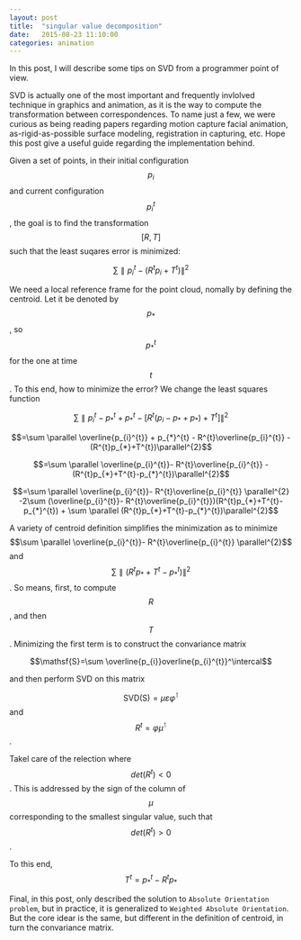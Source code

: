 ```yaml
---
layout: post
title:  "singular value decomposition"
date:   2015-08-23 11:10:00
categories: animation
---
```

In this post, I will describe some tips on SVD from a programmer point of view.

SVD is actually one of the most important and frequently invlolved technique in graphics and animation, as it is the way to compute the transformation between correspondences. To name just a few, we were curious as being reading papers regarding motion capture facial animation, as-rigid-as-possible surface modeling, registration in capturing, etc. Hope this post give a useful guide regarding the implementation behind.


Given a set of points, in their initial configuration $$p_{i}$$ and current configuration $$p_{i}^{t}$$, the goal is to find the transformation $$[R, T]$$ such that the least suqares error is minimized:

$$ \sum \parallel p_{i}^{t}-(R^{t}p_{i}+T^{t})\parallel^{2} $$

We need a local reference frame for the point cloud, nomally by defining the centroid. Let it be denoted by $$p_{*}$$, so $$p_{*}^{t}$$ for the one at time $$t$$. To this end, how to minimize the error? We change the least squares function

$$ \sum \parallel p_{i}^{t}-p_{*}^{t}+p_{*}^{t}-[R^{t}(p_{i}-p_{*}+p_{*})+T^{t}]\parallel^{2} $$

$$=\sum \parallel \overline{p_{i}^{t}} + p_{*}^{t} - R^{t}\overline{p_{i}^{t}} - (R^{t}p_{*}+T^{t})\parallel^{2}$$

$$=\sum \parallel \overline{p_{i}^{t}}- R^{t}\overline{p_{i}^{t}} - (R^{t}p_{*}+T^{t}-p_{*}^{t})\parallel^{2}$$

$$=\sum \parallel \overline{p_{i}^{t}}- R^{t}\overline{p_{i}^{t}} \parallel^{2} -2\sum (\overline{p_{i}^{t}}- R^{t}\overline{p_{i}^{t}})(R^{t}p_{*}+T^{t}-p_{*}^{t}) + \sum \parallel (R^{t}p_{*}+T^{t}-p_{*}^{t})\parallel^{2}$$

A variety of centroid definition simplifies the minimization as to minimize
$$\sum \parallel \overline{p_{i}^{t}}- R^{t}\overline{p_{i}^{t}} \parallel^{2}$$ and $$\sum \parallel (R^{t}p_{*}+T^{t}-p_{*}^{t})\parallel^{2}$$.
So means, first, to compute $$R$$, and then $$T$$.
 Minimizing the first term is to construct the convariance matrix
 
 $$\mathsf{S}=\sum \overline{p_{i}}overline{p_{i}^{t}}^\intercal$$
 
 and then perform SVD on this matrix
 
 $$\mathsf{SVD(S)}=\mu\varepsilon\varphi^\intercal$$ and $$R^{t}=\varphi\mu^\intercal$$.
 
Takel care of the relection where $$det(R^{t})<0$$. This is addressed by the sign of the column of $$\mu$$ corresponding
to the smallest singular value, such that $$det(R^{t})>0$$.

To this end, $$T^{t}=p_{*}^{t}-R^{t}p_{*}$$

Final, in this post, only described the solution to `Absolute Orientation problem`, but in practice, it is generalized to `Weighted Absolute Orientation`. But the core idear is the same, but different in the definition of centroid, in turn the convariance matrix. 
